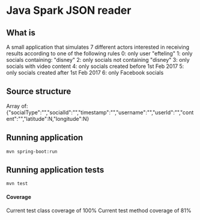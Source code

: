 # Java Spark JSON reader

## What is
A small application that simulates 7 different actors interested in receiving results according to one of the following rules
0: only user "efteling"
1: only socials containing: "disney"
2: only socials not containing "disney"
3: only socials with video content
4: only socials created before 1st Feb 2017
5: only socials created after 1st Feb 2017
6: only Facebook socials

## Source structure
Array of:
{"socialType":"","socialId":"","timestamp":"","username":"","userId":"","content":"","latitude":N,"longitude":N}

## Running application
```
mvn spring-boot:run
```

## Running application tests
```
mvn test
```

#### Coverage
Current test class coverage of 100%
Current test method coverage of 81%